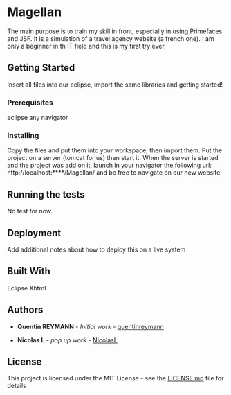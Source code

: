 
# Magellan

The main purpose is to train my skill in front, especially in using Primefaces and JSF. It is a simulation of a travel agency website (a french one). I am only a beginner in th IT field and this is my first try ever.

## Getting Started

Insert all files into our eclipse, import the same libraries and getting started!

### Prerequisites

eclipse 
any navigator

### Installing

Copy the files and put them into your workspace, then import them. Put the project on a server (tomcat for us) then start it. When the server is started and the project was add on it, launch in your navigator the following url: http://localhost:****/Magellan/ and be free to navigate on our new website.

## Running the tests

No test for now.

## Deployment

Add additional notes about how to deploy this on a live system

## Built With

Eclipse
Xhtml


## Authors

* **Quentin REYMANN** - *Initial work* - [quentinreymann](https://github.com/quentinreymann)

* **Nicolas L** - *pop up work* - [NicolasL](https://github.com/NicolasL)



## License

This project is licensed under the MIT License - see the [LICENSE.md](LICENSE.md) file for details
